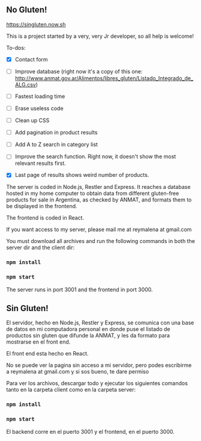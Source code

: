 ## No Gluten!

https://singluten.now.sh

This is a project started by a very, very Jr developer, so all help is welcome!

To-dos:

- [x] Contact form 
- [ ] Improve database (right now it's a copy of this one: http://www.anmat.gov.ar/Alimentos/libres_gluten/Listado_Integrado_de_ALG.csv)
- [ ] Fastest loading time 
- [ ] Erase useless code
- [ ] Clean up CSS
- [ ] Add pagination in product results 
- [ ] Add A to Z search in category list
- [ ] Improve the search function. Right now, it doesn't show the most relevant results first.
- [x] Last page of results shows weird number of products. 



The server is coded in Node.js, Restler and Express. It reaches a database hosted in my home computer to obtain data from different gluten-free products for sale in Argentina, as checked by ANMAT, and formats them to be displayed in the frontend.

The frontend is coded in React.

If you want access to my server, please mail me at reymalena at gmail.com 

You must download all archives and run the following commands in both the server dir and the client dir:

### `npm install`

### `npm start`

The server runs in port 3001 and the frontend in port 3000.  

## Sin Gluten!

El servidor, hecho en Node.js, Restler y Express, se comunica con una base de datos en mi computadora personal en donde puse el listado de productos sin gluten que difunde la ANMAT, y les da formato para mostrarse en el front end.

El front end esta hecho en React.

No se puede ver la pagina sin acceso a mi servidor, pero podes escribirme a reymalena at gmail.com y si sos bueno, te dare permiso

Para ver los archivos, descargar todo y ejecutar los siguientes comandos tanto en la carpeta client como en la carpeta server:

### `npm install`

### `npm start`

El backend corre en el puerto 3001 y el frontend, en el puerto 3000.  

